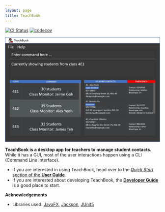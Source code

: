 ```yaml
---
layout: page
title: TeachBook
---
```


[![CI Status](https://github.com/AY2122S1-CS2103T-W10-2/tp/workflows/Java%20CI/badge.svg)](https://github.com/AY2122S1-CS2103T-W10-2/tp/actions)
[![codecov](https://codecov.io/gh/AY2122S1-CS2103T-W10-2/tp/branch/master/graph/badge.svg)](https://app.codecov.io/gh/AY2122S1-CS2103T-W10-2/tp)

![Ui](images/Ui.png)

**TeachBook is a desktop app for teachers to manage student contacts.** While it has a GUI, most of the user interactions happen using a CLI (Command Line Interface).

* If you are interested in using TeachBook, head over to the [_Quick Start_ section of the **User Guide**](UserGuide.html#quick-start).
* If you are interested about developing TeachBook, the [**Developer Guide**](DeveloperGuide.html) is a good place to start.


**Acknowledgements**

* Libraries used: [JavaFX](https://openjfx.io/), [Jackson](https://github.com/FasterXML/jackson), [JUnit5](https://github.com/junit-team/junit5)
